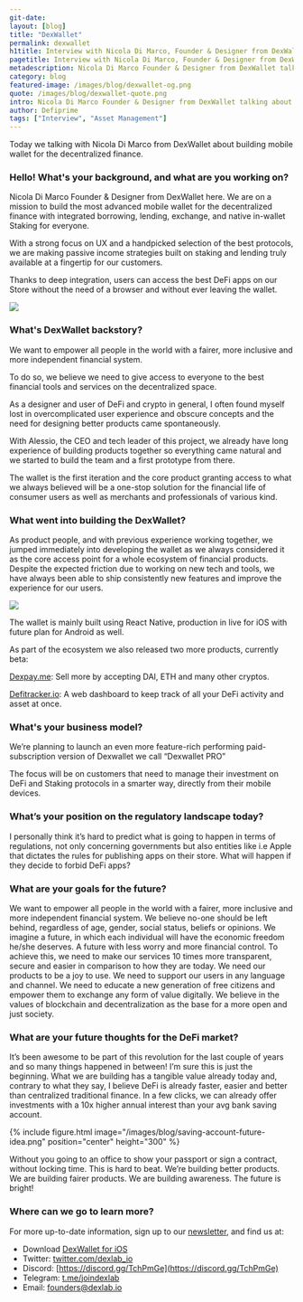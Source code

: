 ```yaml
---
git-date:
layout: [blog]
title: "DexWallet"
permalink: dexwallet
h1title: Interview with Nicola Di Marco, Founder & Designer from DexWallet
pagetitle: Interview with Nicola Di Marco, Founder & Designer from DexWallet
metadescription: Nicola Di Marco Founder & Designer from DexWallet talking about building mobile wallet for the decentralized finance with integrated borrowing, lending, exchange, and native in-wallet Staking for everyone.
category: blog
featured-image: /images/blog/dexwallet-og.png
quote: /images/blog/dexwallet-quote.png
intro: Nicola Di Marco Founder & Designer from DexWallet talking about building mobile wallet for the decentralized finance with integrated borrowing, lending, exchange, and native in-wallet Staking for everyone.
author: Defiprime
tags: ["Interview", "Asset Management"]
---
```


Today we talking with Nicola Di Marco from DexWallet about building mobile wallet for the decentralized finance.

### Hello! What's your background, and what are you working on?

Nicola Di Marco Founder & Designer from DexWallet here. We are on a mission to build the most advanced mobile wallet for the decentralized finance with integrated borrowing, lending, exchange, and native in-wallet Staking for everyone.

With a strong focus on UX and a handpicked selection of the best protocols, we are making passive income strategies built on staking and lending truly available at a fingertip for our customers.

Thanks to deep integration, users can access the best DeFi apps on our Store without the need of a browser and without ever leaving the wallet.

![](/images/blog/dexwallet-website.png)

### What's DexWallet backstory?

We want to empower all people in the world with a fairer, more inclusive and more independent financial system.

To do so, we believe we need to give access to everyone to the best financial tools and services on the decentralized space.

As a designer and user of DeFi and crypto in general, I often found myself lost in overcomplicated user experience and obscure concepts and the need for designing better products came spontaneously.

With Alessio, the CEO and tech leader of this project, we already have long experience of building products together so everything came natural and we started to build the team and a first prototype from there.

The wallet is the first iteration and the core product granting access to what we always believed will be a one-stop solution for the financial life of consumer users as well as merchants and professionals of various kind.

### What went into building the DexWallet?

As product people, and with previous experience working together, we jumped immediately into developing the wallet as we always considered it as the core access point for a whole ecosystem of financial products. Despite the expected friction due to working on new tech and tools, we have always been able to ship consistently new features and improve the experience for our users.

![](/images/blog/wallet-today.png)

The wallet is mainly built using React Native, production in live for iOS with future plan for Android as well.

As part of the ecosystem we also released two more products, currently beta:

[Dexpay.me](https://dexpay.me/): Sell more by accepting DAI, ETH and many other cryptos.

[Defitracker.io](https://defitracker.io/): A web dashboard to keep track of all your DeFi activity and asset at once.

### What's your business model?

We’re planning to launch an even more feature-rich performing paid-subscription version of Dexwallet we call “Dexwallet PRO”

The focus will be on customers that need to manage their investment on DeFi and Staking protocols in a smarter way, directly from their mobile devices.

### What’s your position on the regulatory landscape today?

I personally think it’s hard to predict what is going to happen in terms of regulations, not only concerning governments but also entities like i.e Apple that dictates the rules for publishing apps on their store. What will happen if they decide to forbid DeFi apps?

### What are your goals for the future?

We want to empower all people in the world with a fairer, more inclusive and more independent financial system. We believe no-one should be left behind, regardless of age, gender, social status, beliefs or opinions. We imagine a future, in which each individual will have the economic freedom he/she deserves. A future with less worry and more financial control. To achieve this, we need to make our services 10 times more transparent, secure and easier in comparison to how they are today. We need our products to be a joy to use. We need to support our users in any language and channel. We need to educate a new generation of free citizens and empower them to exchange any form of value digitally. We believe in the values of blockchain and decentralization as the base for a more open and just society.

### What are your future thoughts for the DeFi market?

It’s been awesome to be part of this revolution for the last couple of years and so many things happened in between! I’m sure this is just the beginning. What we are building has a tangible value already today and, contrary to what they say, I believe DeFi is already faster, easier and better than centralized traditional finance. In a few clicks, we can already offer investments with a 10x higher annual interest than your avg bank saving account.

{% include figure.html image="/images/blog/saving-account-future-idea.png" position="center" height="300" %}

Without you going to an office to show your passport or sign a contract, without locking time. This is hard to beat. We’re building better products. We are building fairer products. We are building awareness. The future is bright!

### Where can we go to learn more?

For more up-to-date information, sign up to our [newsletter](https://www.dexlab.io/#newsletter), and find us at:

- Download [DexWallet for iOS](https://itunes.apple.com/us/app/dexwallet/id1434816150?ls=1&mt=8)
- Twitter: [twitter.com/dexlab_io](https://twitter.com/dexlab_io)
- Discord: [https://discord.gg/TchPmGe](https://discord.gg/TchPmGe)
- Telegram: [t.me/joindexlab](https://t.me/joindexlab)
- Email: founders@dexlab.io
